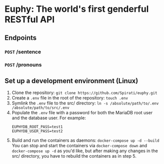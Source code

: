 # Euphy: The world's first genderful RESTful API
## Endpoints
### `POST` /sentence
### `POST` /pronouns
## Set up a development environment (Linux)
1. Clone the repository: `git clone https://github.com/Spirati/euphy.git`
2. Create a `.env` file in the root of the repository: `touch .env`
3. Symlink the `.env` file to the src/ directory: `ln -s /absolute/path/to/.env /absolute/path/to/src/.env`
4. Populate the `.env` file with a password for both the MariaDB root user and the database user. For example:
    ```
    EUPHYDB_ROOT_PASS=test1
    EUPHYDB_USER_PASS=test2
    ```
5. Build and run the containers as daemons: `docker-compose up -d --build`
You can stop and start the containers via `docker-compose down` and `docker-compose up -d` as you'd like, but after making any changes in the src/ directory, you have to rebuild the containers as in step 5.